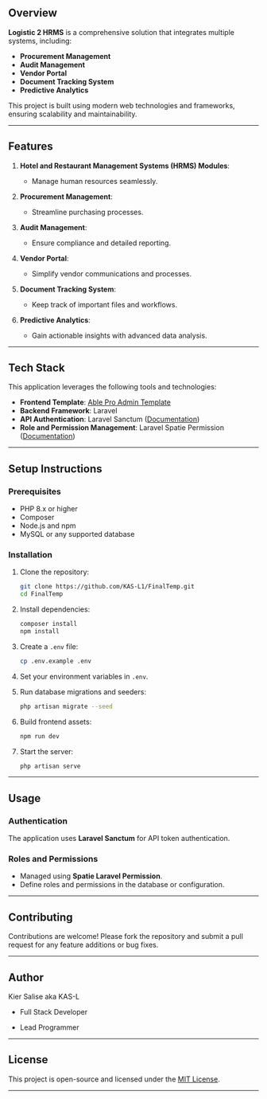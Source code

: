 ## **Overview**

**Logistic 2 HRMS** is a comprehensive solution that integrates multiple systems, including:

- **Procurement Management**  
- **Audit Management**  
- **Vendor Portal**  
- **Document Tracking System**  
- **Predictive Analytics**  

This project is built using modern web technologies and frameworks, ensuring scalability and maintainability.

---

## **Features**

1. **Hotel and Restaurant Management Systems (HRMS) Modules**:
   - Manage human resources seamlessly.

2. **Procurement Management**:
   - Streamline purchasing processes.

3. **Audit Management**:
   - Ensure compliance and detailed reporting.

4. **Vendor Portal**:
   - Simplify vendor communications and processes.

5. **Document Tracking System**:
   - Keep track of important files and workflows.

6. **Predictive Analytics**:
   - Gain actionable insights with advanced data analysis.

---

## **Tech Stack**

This application leverages the following tools and technologies:

- **Frontend Template**: [Able Pro Admin Template](https://codedthemes.com/item/able-pro-free-bootstrap-5-admin-template/)
- **Backend Framework**: Laravel
- **API Authentication**: Laravel Sanctum ([Documentation](https://laravel.com/docs/11.x/sanctum))
- **Role and Permission Management**: Laravel Spatie Permission ([Documentation](https://spatie.be/docs/laravel-permission/v6/installation-laravel))

---

## **Setup Instructions**

### **Prerequisites**
- PHP 8.x or higher
- Composer
- Node.js and npm
- MySQL or any supported database

### **Installation**
1. Clone the repository:
   ```bash
   git clone https://github.com/KAS-L1/FinalTemp.git
   cd FinalTemp
   ```

2. Install dependencies:
   ```bash
   composer install
   npm install
   ```

3. Create a `.env` file:
   ```bash
   cp .env.example .env
   ```

4. Set your environment variables in `.env`.

5. Run database migrations and seeders:
   ```bash
   php artisan migrate --seed
   ```

6. Build frontend assets:
   ```bash
   npm run dev
   ```

7. Start the server:
   ```bash
   php artisan serve
   ```

---

## **Usage**

### **Authentication**
The application uses **Laravel Sanctum** for API token authentication. 

### **Roles and Permissions**
- Managed using **Spatie Laravel Permission**.
- Define roles and permissions in the database or configuration.

---

## **Contributing**

Contributions are welcome! Please fork the repository and submit a pull request for any feature additions or bug fixes.

---

## **Author**

Kier Salise aka KAS-L

- Full Stack Developer

- Lead Programmer

---

## **License**

This project is open-source and licensed under the [MIT License](LICENSE).

---
